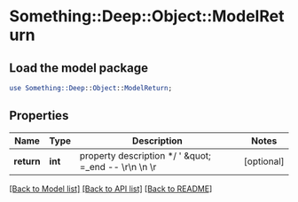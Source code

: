# Something::Deep::Object::ModelReturn

## Load the model package
```perl
use Something::Deep::Object::ModelReturn;
```

## Properties
Name | Type | Description | Notes
------------ | ------------- | ------------- | -------------
**return** | **int** | property description  */ &#39; \&quot; &#x3D;_end -- \\r\\n \\n \\r | [optional] 

[[Back to Model list]](../README.md#documentation-for-models) [[Back to API list]](../README.md#documentation-for-api-endpoints) [[Back to README]](../README.md)



